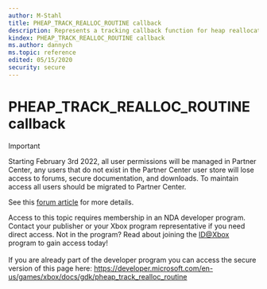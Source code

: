 ```yaml
---
author: M-Stahl
title: PHEAP_TRACK_REALLOC_ROUTINE callback
description: Represents a tracking callback function for heap reallocation.
kindex: PHEAP_TRACK_REALLOC_ROUTINE callback
ms.author: dannych
ms.topic: reference
edited: 05/15/2020
security: secure
---
```


# PHEAP_TRACK_REALLOC_ROUTINE callback
> [!IMPORTANT]
> Starting February 3rd 2022, all user permissions will be managed in Partner Center, any users that do not exist in the Partner Center user store will lose access to forums, secure documentation, and downloads. To maintain access all users should be migrated to Partner Center. <p></p>See this <a href="https://forums.xboxlive.com/articles/132187/breaking-change-user-access-for-forums-secure-docu.html">forum article</a> for more details.  

 Access to this topic requires membership in an NDA developer program. Contact your publisher or your Xbox program representative if you need direct access. Not in the program? Read about joining the <a href="https://www.xbox.com/Developers/id">ID@Xbox</a> program to gain access today!  <br/><br/>If you are already part of the developer program you can access the secure version of this page here: <a target="_blank" href="https://developer.microsoft.com/en-us/games/xbox/docs/gdk/pheap_track_realloc_routine">https://developer.microsoft.com/en-us/games/xbox/docs/gdk/pheap_track_realloc_routine</a>